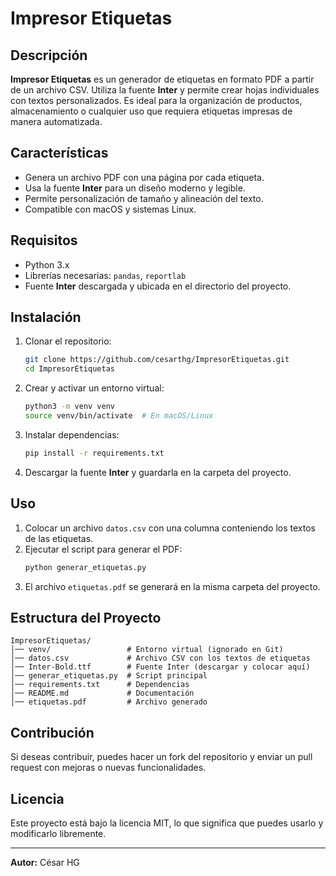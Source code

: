 # Impresor Etiquetas

## Descripción
**Impresor Etiquetas** es un generador de etiquetas en formato PDF a partir de un archivo CSV. Utiliza la fuente **Inter** y permite crear hojas individuales con textos personalizados. Es ideal para la organización de productos, almacenamiento o cualquier uso que requiera etiquetas impresas de manera automatizada.

## Características
- Genera un archivo PDF con una página por cada etiqueta.
- Usa la fuente **Inter** para un diseño moderno y legible.
- Permite personalización de tamaño y alineación del texto.
- Compatible con macOS y sistemas Linux.

## Requisitos
- Python 3.x
- Librerías necesarias: `pandas`, `reportlab`
- Fuente **Inter** descargada y ubicada en el directorio del proyecto.

## Instalación
1. Clonar el repositorio:
   ```bash
   git clone https://github.com/cesarthg/ImpresorEtiquetas.git
   cd ImpresorEtiquetas
   ```

2. Crear y activar un entorno virtual:
   ```bash
   python3 -m venv venv
   source venv/bin/activate  # En macOS/Linux
   ```

3. Instalar dependencias:
   ```bash
   pip install -r requirements.txt
   ```

4. Descargar la fuente **Inter** y guardarla en la carpeta del proyecto.

## Uso
1. Colocar un archivo `datos.csv` con una columna conteniendo los textos de las etiquetas.
2. Ejecutar el script para generar el PDF:
   ```bash
   python generar_etiquetas.py
   ```
3. El archivo `etiquetas.pdf` se generará en la misma carpeta del proyecto.

## Estructura del Proyecto
```
ImpresorEtiquetas/
│── venv/                 # Entorno virtual (ignorado en Git)
│── datos.csv             # Archivo CSV con los textos de etiquetas
│── Inter-Bold.ttf        # Fuente Inter (descargar y colocar aquí)
│── generar_etiquetas.py  # Script principal
│── requirements.txt      # Dependencias
│── README.md             # Documentación
│── etiquetas.pdf         # Archivo generado
```

## Contribución
Si deseas contribuir, puedes hacer un fork del repositorio y enviar un pull request con mejoras o nuevas funcionalidades.

## Licencia
Este proyecto está bajo la licencia MIT, lo que significa que puedes usarlo y modificarlo libremente.

---
**Autor:** César HG
